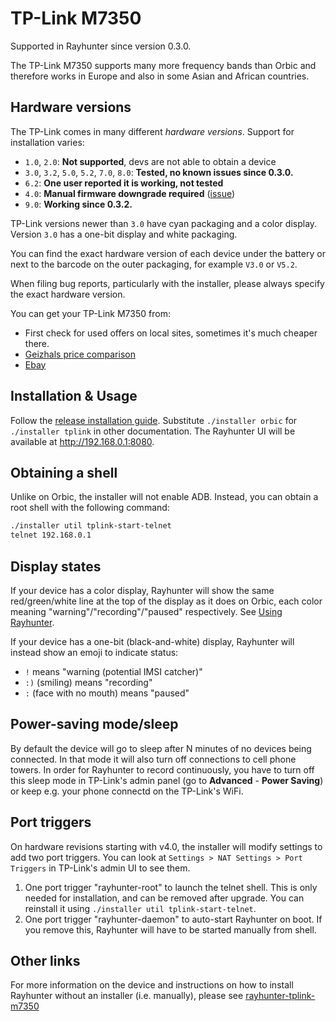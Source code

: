 # TP-Link M7350

Supported in Rayhunter since version 0.3.0.

The TP-Link M7350 supports many more frequency bands than Orbic and therefore works in Europe and also in some Asian and African countries.

## Hardware versions

The TP-Link comes in many different *hardware versions*. Support for installation varies:

* `1.0`, `2.0`: **Not supported**, devs are not able to obtain a device
* `3.0`, `3.2`, `5.0`, `5.2`, `7.0`, `8.0`: **Tested, no known issues since 0.3.0.**
* `6.2`: **One user reported it is working, not tested**
* `4.0`: **Manual firmware downgrade required** ([issue](https://github.com/EFForg/rayhunter/issues/332))
* `9.0`: **Working since 0.3.2.**

TP-Link versions newer than `3.0` have cyan packaging and a color display. Version `3.0` has a one-bit display and white packaging.

You can find the exact hardware version of each device under the battery or next to the barcode on the outer packaging, for example `V3.0` or `V5.2`. 

When filing bug reports, particularly with the installer, please always specify the exact hardware version.

You can get your TP-Link M7350 from:

* First check for used offers on local sites, sometimes it's much cheaper there.
* [Geizhals price comparison](https://geizhals.eu/?fs=tp-link+m7350)
* [Ebay](https://www.ebay.com/sch/i.html?_nkw=tp-link+m7350&_sacat=0&_from=R40&_trksid=p4432023.m570.l1313)

## Installation & Usage

Follow the [release installation guide](./installing-from-release.md). Substitute `./installer orbic` for `./installer tplink` in other documentation. The Rayhunter UI will be available at <http://192.168.0.1:8080>.

## Obtaining a shell

Unlike on Orbic, the installer will not enable ADB. Instead, you can obtain a root shell with the following command:

```sh
./installer util tplink-start-telnet
telnet 192.168.0.1
```

## Display states

If your device has a color display, Rayhunter will show the same red/green/white line at the top of the display as it does on Orbic, each color meaning "warning"/"recording"/"paused" respectively. See [Using Rayhunter](./using-rayhunter.md).

If your device has a one-bit (black-and-white) display, Rayhunter will instead show an emoji to indicate status:

* `!` means "warning (potential IMSI catcher)"
* `:)` (smiling) means "recording"
* `:` (face with no mouth) means "paused"

## Power-saving mode/sleep

By default the device will go to sleep after N minutes of no devices being connected. In that mode it will also turn off connections to cell phone towers.
In order for Rayhunter to record continuously, you have to turn off this sleep mode in TP-Link's admin panel (go to **Advanced** - **Power Saving**) or keep e.g. your phone connectd on the TP-Link's WiFi.

## Port triggers

On hardware revisions starting with v4.0, the installer will modify settings to
add two port triggers. You can look at `Settings > NAT Settings > Port
Triggers` in TP-Link's admin UI to see them.

1. One port trigger "rayhunter-root" to launch the telnet shell. This is only needed for installation, and can be removed after upgrade. You can reinstall it using `./installer util tplink-start-telnet`.
2. One port trigger "rayhunter-daemon" to auto-start Rayhunter on boot. If you remove this, Rayhunter will have to be started manually from shell.

## Other links

For more information on the device and instructions on how to install Rayhunter without an installer (i.e. manually), please see [rayhunter-tplink-m7350](https://github.com/m0veax/rayhunter-tplink-m7350/)
